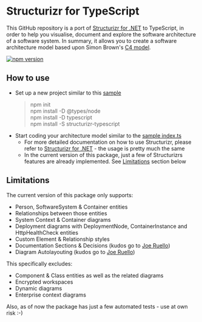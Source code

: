 # Structurizr for TypeScript

This GitHub repository is a port of [Structurizr for .NET](https://github.com/structurizr/dotnet) to TypeScript, in order to help you visualise, document and explore the software architecture of a software system. In summary, it allows you to create a software architecture model based upon Simon Brown's [C4 model](https://structurizr.com/help/c4).

[![npm version](https://badge.fury.io/js/structurizr-typescript.svg)](https://www.npmjs.com/package/structurizr-typescript)

## How to use

- Set up a new project similar to this [sample](https://github.com/ChristianEder/structurizr-typescript/tree/master/sample)
  > npm init\
  > npm install -D @types/node\
  > npm install -D typescript\
  > npm install -S structurizr-typescript
- Start coding your architecture model similar to the [sample index.ts](https://github.com/ChristianEder/structurizr-typescript/blob/master/sample/index.ts)
  - For more detailed documentation on how to use Structurizr, please refer to [Structurizr for .NET](https://github.com/structurizr/dotnet) - the usage is pretty much the same
  - In the current version of this package, just a few of Structurizrs features are already implemented. See [Limitations](#Limitations) section below

## Limitations

The current version of this package only supports:
- Person, SoftwareSystem & Container entities
- Relationships between those entities 
- System Context & Container diagrams
- Deployment diagrams with DeploymentNode, ContainerInstance and HttpHealthCheck entities
- Custom Element & Relationship styles
- Documentation Sections & Decisions (kudos go to [Joe Ruello](https://github.com/joeruello))
- Diagram Autolayouting (kudos go to [Joe Ruello](https://github.com/joeruello))

This specifically excludes:
- Component & Class entities as well as the related diagrams
- Encrypted workspaces
- Dynamic diagrams 
- Enterprise context diagrams

Also, as of now the package has just a few automated tests - use at own risk :-)
